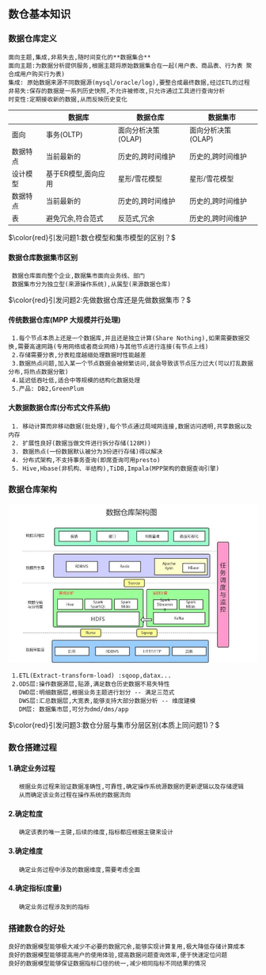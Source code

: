 ## 数仓基本知识
### 数据仓库定义
    面向主题,集成,非易失去,随时间变化的**数据集合**
    面向主题:为数据分析提供服务,根据主题将原始数据集合在一起(用户表、商品表、行为表 聚合成用户购买行为表)   
    集成: 原始数据来源不同数据源(mysql/oracle/log),要整合成最终数据,经过ETL的过程
    非易失:保存的数据是一系列历史快照,不允许被修改,只允许通过工具进行查询分析
    时变性:定期接收新的数据,从而反映历史变化
|      | 数据库  | 数据仓库  | 数据集市  |
|  ----  | ---- | ----  | ----  |
| 面向  | 事务(OLTP) | 面向分析决策(OLAP) | 面向分析决策(OLAP) |
| 数据特点   | 当前最新的 | 历史的,跨时间维护 | 历史的,跨时间维护 |
| 设计模型   | 基于ER模型,面向应用 | 星形/雪花模型 | 星形/雪花模型 |
| 数据特点   | 当前最新的 | 历史的,跨时间维护 | 历史的,跨时间维护 |
| 表  | 避免冗余,符合范式 | 反范式,冗余 | 历史的,跨时间维护 |

 $\color{red}引发问题1:数仓模型和集市模型的区别？$
#### 数据仓库数据集市区别
     数据仓库面向整个企业,数据集市面向业务线、部门
     数据集市分为独立型(来源操作系统),从属型(来源数据仓库)
 $\color{red}引发问题2:先做数据仓库还是先做数据集市？$
#### 传统数据仓库(MPP 大规模并行处理)  
     1.每个节点本质上还是一个数据库,并且还是独立计算(Share Nothing),如果需要数据交换,需要高速网路(专用网络或者商业网络)与其他节点进行连接(有节点上线)
     2.存储需要分表,分表粒度越细处理数据时性能越差
     3.数据热点问题,加入某一个节点数据会被频繁访问,就会导致该节点压力过大(可以打乱数据分布,将热点数据分散)
     4.延迟低吞吐低,适合中等规模的结构化数据处理
     5.产品: DB2,GreenPlum 
#### 大数据数据仓库(分布式文件系统)
     1. 移动计算而非移动数据(批处理),每个节点通过局域网连接,数据访问透明,共享数据以及内存
     2. 扩展性良好(数据当做文件进行拆分存储(128M))
     3. 数据热点(一份数据默认被分为3份进行存储)得以解决
     4. 分布式架构,不支持事务查询(即席查询可用presto)
     5. Hive,Hbase(非机构、半结构),TiDB,Impala(MPP架构的数据查询引擎)
### 数据仓库架构
![avatar](./数据仓库架构图.png)

     1.ETL(Extract-transform-load) :sqoop,datax...
     2.ODS层:操作数据源层,贴源,满足数仓历史数据不易失特性
       DWD层:明细数据层,根据业务主题进行划分 -- 满足三范式
       DWS层:汇总数据层,大宽表,能够支持大部分数据分析 -- 维度建模
       DM层: 数据集市层,可分为dmd/dms/app
 $\color{red}引发问题3:数仓分层与集市分层区别(本质上同问题1)？$

 ### 数仓搭建过程
 #### 1.确定业务过程
       根据业务过程来验证数据准确性,可靠性,确定操作系统源数据的更新逻辑以及存储逻辑
       从而确定该业务过程在操作系统的数据流向
 #### 2.确定粒度
       确定该表的唯一主键,后续的维度,指标都应根据主键来设计
 #### 3.确定维度
       确定业务过程中涉及的数据维度,需要考虑全面
 #### 4.确定指标(度量)
       确定业务过程涉及到的指标
### 搭建数仓的好处
    良好的数据模型能够极大减少不必要的数据冗余,能够实现计算复用,极大降低存储计算成本
    良好的数据模型能够提高用户的使用体验,提高数据问题查询效率,便于快速定位问题
    良好的数据模型能够保证数据指标口径的统一,减少相同指标不同结果的情况